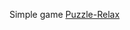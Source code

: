 Simple game <a href='https://play.google.com/store/apps/details?id=io.github.vik2019.puzzle_relax'>Puzzle-Relax</a>
